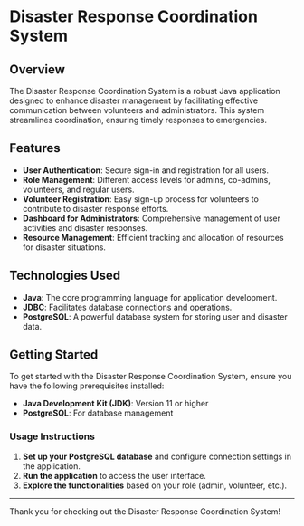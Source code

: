 # Disaster Response Coordination System

## Overview
The Disaster Response Coordination System is a robust Java application designed to enhance disaster management by facilitating effective communication between volunteers and administrators. This system streamlines coordination, ensuring timely responses to emergencies.

## Features
- **User Authentication**: Secure sign-in and registration for all users.
- **Role Management**: Different access levels for admins, co-admins, volunteers, and regular users.
- **Volunteer Registration**: Easy sign-up process for volunteers to contribute to disaster response efforts.
- **Dashboard for Administrators**: Comprehensive management of user activities and disaster responses.
- **Resource Management**: Efficient tracking and allocation of resources for disaster situations.

## Technologies Used
- **Java**: The core programming language for application development.
- **JDBC**: Facilitates database connections and operations.
- **PostgreSQL**: A powerful database system for storing user and disaster data.

## Getting Started
To get started with the Disaster Response Coordination System, ensure you have the following prerequisites installed:

- **Java Development Kit (JDK)**: Version 11 or higher
- **PostgreSQL**: For database management

### Usage Instructions
1. **Set up your PostgreSQL database** and configure connection settings in the application.
2. **Run the application** to access the user interface.
3. **Explore the functionalities** based on your role (admin, volunteer, etc.).

---

Thank you for checking out the Disaster Response Coordination System!
